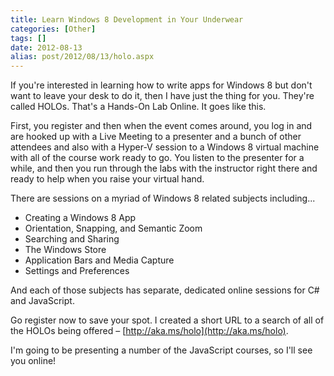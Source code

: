 ```yaml
---
title: Learn Windows 8 Development in Your Underwear
categories: [Other]
tags: []
date: 2012-08-13
alias: post/2012/08/13/holo.aspx
---
```


If you're interested in learning how to write apps for Windows 8 but don't want to leave your desk to do it, then I have just the thing for you. They're called HOLOs. That's a Hands-On Lab Online. It goes like this.

First, you register and then when the event comes around, you log in and are hooked up with a Live Meeting to a presenter and a bunch of other attendees and also with a Hyper-V session to a Windows 8 virtual machine with all of the course work ready to go. You listen to the presenter for a while, and then you run through the labs with the instructor right there and ready to help when you raise your virtual hand.

There are sessions on a myriad of Windows 8 related subjects including...

*   Creating a Windows 8 App
*   Orientation, Snapping, and Semantic Zoom
*   Searching and Sharing
*   The Windows Store
*   Application Bars and Media Capture
*   Settings and Preferences

And each of those subjects has separate, dedicated online sessions for C# and JavaScript.

Go register now to save your spot. I created a short URL to a search of all of the HOLOs being offered &ndash; [http://aka.ms/holo](http://aka.ms/holo).

I'm going to be presenting a number of the JavaScript courses, so I'll see you online!
